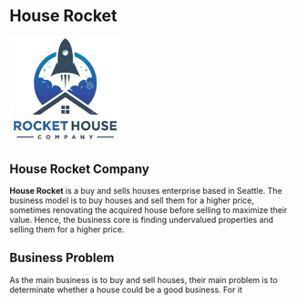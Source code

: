 # House Rocket

<img src = "small logo.jpg" alt="Drawing" style="width: 200px;"/>

## House Rocket Company

**House Rocket** is a buy and sells houses enterprise based in Seattle. The business model is to buy houses and sell them for a higher price, sometimes renovating the acquired house before selling to maximize their value. Hence, the business core is finding undervalued properties and selling them for a higher price. 

## Business Problem

As the main business is to buy and sell houses, their main problem is to determinate whether a house could be a good business. For it 
